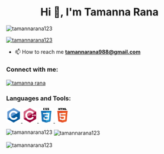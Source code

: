 



<h1 align="center">Hi 👋, I'm Tamanna Rana</h1>

<p align="left"> <img src="https://komarev.com/ghpvc/?username=tamannarana123&label=Profile%20views&color=0e75b6&style=flat" alt="tamannarana123" /> </p>

<p align="left"> <a href="https://github.com/ryo-ma/github-profile-trophy"><img src="https://github-profile-trophy.vercel.app/?username=tamannarana123" alt="tamannarana123" /></a> </p>

- 📫 How to reach me **tamannarana988@gmail.com**

<h3 align="left">Connect with me:</h3>
<p align="left">
<a href="https://www.linkedin.com/in/tamanna-rana-15843218b" target="blank"><img align="center" src="https://raw.githubusercontent.com/rahuldkjain/github-profile-readme-generator/master/src/images/icons/Social/linked-in-alt.svg" alt="tamanna rana" height="30" width="40" /></a>
</p>

<h3 align="left">Languages and Tools:</h3>
<p align="left"> <a href="https://www.cprogramming.com/" target="_blank"> <img src="https://raw.githubusercontent.com/devicons/devicon/master/icons/c/c-original.svg" alt="c" width="40" height="40"/> </a> <a href="https://www.w3schools.com/cpp/" target="_blank"> <img src="https://raw.githubusercontent.com/devicons/devicon/master/icons/cplusplus/cplusplus-original.svg" alt="cplusplus" width="40" height="40"/> </a> <a href="https://www.w3schools.com/css/" target="_blank"> <img src="https://raw.githubusercontent.com/devicons/devicon/master/icons/css3/css3-original-wordmark.svg" alt="css3" width="40" height="40"/> </a> <a href="https://www.w3.org/html/" target="_blank"> <img src="https://raw.githubusercontent.com/devicons/devicon/master/icons/html5/html5-original-wordmark.svg" alt="html5" width="40" height="40"/> </a> </p>

<p><img align="left" src="https://github-readme-stats.vercel.app/api/top-langs?username=tamannarana123&show_icons=true&locale=en&layout=compact" alt="tamannarana123" /></p>

<p>&nbsp;<img align="center" src="https://github-readme-stats.vercel.app/api?username=tamannarana123&show_icons=true&locale=en" alt="tamannarana123" /></p>

<p><img align="center" src="https://github-readme-streak-stats.herokuapp.com/?user=tamannarana123&" alt="tamannarana123" /></p>





